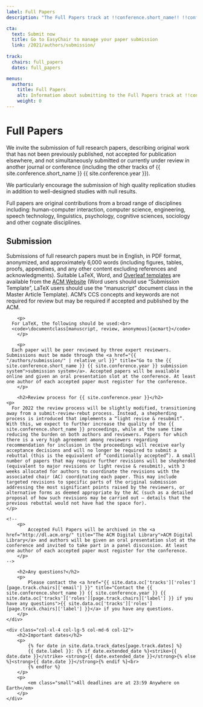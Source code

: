 ```yaml
---
label: Full Papers
description: "The Full Papers track at !!conference.short_name!! !!conference.year!! is for original contributions from a broad range of disciplines including: human-computer interaction, computer science, engineering, speech technology, linguistics, psychology, cognitive sciences, sociology and other cognate disciplines."

cta:
  text: Submit now
  title: Go to EasyChair to manage your paper submission
  link: /2021/authors/submission/
  
track:
  chairs: full_papers
  dates: full_papers

menus:
  authors:
    title: Full Papers
    alt: Information about submitting to the Full Papers track at !!conference.short_name!! !!conference.year!!
    weight: 0
---
```


# Full Papers

We invite the submission of full research papers, describing original work that has not been previously published, not accepted for publication elsewhere, and not simultaneously submitted or currently under review in another journal or conference (including the other tracks of {{ site.conference.short_name }} {{ site.conference.year }}).

We particularly encourage the submission of high quality replication studies in addition to well-designed studies with null results. 

Full papers are original contributions from a broad range of disciplines including: human-computer interaction, computer science, engineering, speech technology, linguistics, psychology, cognitive sciences, sociology and other cognate disciplines. 

<div class="row">
	<div class="col-xl-8 col-lg-7 col-md-6 col-12">
		<h2>Submission</h2>
		<p>
      Submissions of full research papers must be in English, in PDF format, anonymized, and approximately 6,000 words (including figures, tables, proofs, appendixes, and any other content excluding references and acknowledgments). Suitable LaTeX, Word, and <a href="https://www.overleaf.com/gallery/tagged/acm-official" title="ACM authoring templates on Overleaf">Overleaf templates</a> are available from the <a href="https://www.acm.org/publications/proceedings-template" title="ACM authoring templates">ACM Website</a> (Word users should use “Submission Template”, LaTeX users should use the “manuscript” document class in the Master Article Template). ACM’s CCS concepts and keywords are not required for review but may be required if accepted and published by the ACM.
		</p>

		<p>
      For LaTeX, the following should be used:<br>
      <code>\documentclass[manuscript, review, anonymous]{acmart}</code>
		</p>

		<p>
      Each paper will be peer reviewed by three expert reviewers. Submissions must be made through the <a href="{{ "/authors/submission/" | relative_url }}" title="Go to the {{ site.conference.short_name }} {{ site.conference.year }} submission system">submission system</a>. Accepted papers will be available online and given an oral presentation slot at the conference. At least one author of each accepted paper must register for the conference.
		</p>

		<h2>Review process for {{ site.conference.year }}</h2>
    <p>
      For 2022 the review process will be slightly modified, transitioning away from a submit-review-rebut process. Instead, a shepherding process is introduced that implements a “light revise & resubmit”. With this, we expect to further increase the quality of the {{ site.conference.short_name }} proceedings, while at the same time reducing the burden on both authors and reviewers. Papers for which there is a very high agreement among reviewers regarding recommendation for inclusion in the proceedings will receive early acceptance decisions and will no longer be required to submit a rebuttal (this is the equivalent of “conditionally accepted”). A small number of papers that may require further revisions will be shepherded (equivalent to major revisions or light revise & resubmit), with 3 weeks allocated for authors to coordinate the revisions with the associated chair (AC) coordinating each paper. This may include targeted revisions to specific parts of the original submission addressing the most significant points raised by the reviewers, or alternative forms as deemed appropriate by the AC (such as a detailed proposal of how such revisions may be carried out – details that the previous rebuttal would not have had the space for).
    </p> 
    
    <!--
		<p>
			Accepted Full Papers will be archived in the <a href="http://dl.acm.org/" title="The ACM Digital Library">ACM Digital Library</a> and authors will be given an oral presentation slot at the conference and invited to take part in a panel discussion. At least one author of each accepted paper must register for the conference.
		</p>
    -->

		<h2>Any questions?</h2>
		<p>
			Please contact the <a href="{{ site.data.oc['tracks']['roles'][page.track.chairs]['email'] }}" title="Contact the {{ site.conference.short_name }} {{ site.conference.year }} {{ site.data.oc['tracks']['roles'][page.track.chairs]['label'] }} if you have any questions">{{ site.data.oc['tracks']['roles'][page.track.chairs]['label'] }}</a> if you have any questions.
		</p>
	</div>

	<div class="col-xl-4 col-lg-5 col-md-6 col-12">
		<h2>Important dates</h2>
		<p>
			{% for date in site.data.track_dates[page.track.dates] %}
			{{ date.label }}: {% if date.extended_date %}<strike>{{ date.date }}</strike> <strong>{{ date.extended_date }}</strong>{% else %}<strong>{{ date.date }}</strong>{% endif %}<br>
			{% endfor %}
		</p>
		<p>
			<em class="small">All deadlines are at 23:59 Anywhere on Earth</em>
		</p>
	</div>
</div>
